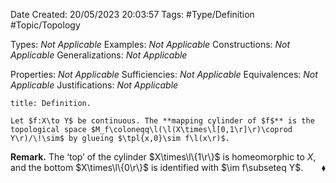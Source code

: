 <div class="topSpace"></div>

Date Created: 20/05/2023 20:03:57
Tags: #Type/Definition #Topic/Topology

Types: _Not Applicable_
Examples: _Not Applicable_
Constructions: _Not Applicable_
Generalizations: _Not Applicable_

Properties: _Not Applicable_
Sufficiencies: _Not Applicable_
Equivalences: _Not Applicable_
Justifications: _Not Applicable_

``` ad-Definition
title: Definition.

Let $f:X\to Y$ be continuous. The **mapping cylinder of $f$** is the topological space $M_f\coloneqq\l(\l(X\times\l[0,1\r]\r)\coprod Y\r)/\!\sim$ by glueing $\tpl{x,0}\sim f\l(x\r)$.

```

**Remark.** The $\textrm{`}$top$\textrm{'}$ of the cylinder $X\times\l\{1\r\}$ is homeomorphic to $X$, and the bottom $X\times\l\{0\r\}$ is identified with $\im f\subseteq Y$.<span style="float:right;">$\blacklozenge$</span>
